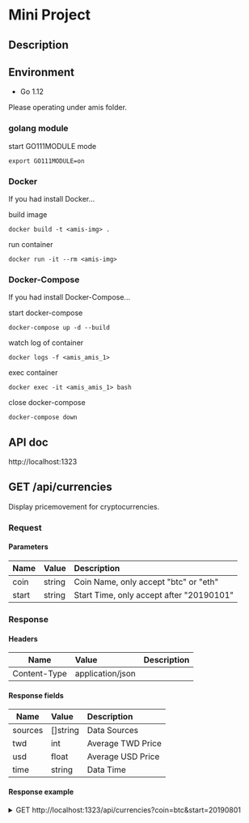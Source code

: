 # Mini Project

## Description

## Environment
- Go 1.12

Please operating under amis folder.

### golang module
start GO111MODULE mode
```
export GO111MODULE=on
```

### Docker
If you had install Docker...

build image
```
docker build -t <amis-img> .
```

run container
```
docker run -it --rm <amis-img>
```

### Docker-Compose
If you had install Docker-Compose...

start docker-compose
```
docker-compose up -d --build
```

watch log of container
```
docker logs -f <amis_amis_1>
```

exec container
```
docker exec -it <amis_amis_1> bash
```

close docker-compose
```
docker-compose down
```

## API doc

http://localhost:1323

## GET /api/currencies

Display pricemovement for cryptocurrencies.

### Request

#### Parameters

| Name  | Value  | Description |
| ----- | :----- | :--------- |
| coin | string | Coin Name, only accept "btc" or "eth" |
| start | string | Start Time, only accept after "20190101"|

### Response

#### Headers

| Name  | Value  | Description |
| ----- | :----- | :--------- |
| Content-Type | application/json |  |

#### Response fields

| Name  | Value  | Description |
| ----- | :----- | :--------- |
| sources | []string | Data Sources |
| twd | int | Average TWD Price |
| usd | float | Average USD Price |
| time | string | Data Time |

#### Response example

<details>
<summary>GET http://localhost:1323/api/currencies?coin=btc&start=20190801</summary>

```javascript
{
    sources: [
        "MAX SDK",
        "coingecko.com"
    ],
    twd: 310904,
    usd: 10012.11,
    time: "20190801"
}
```
</details>